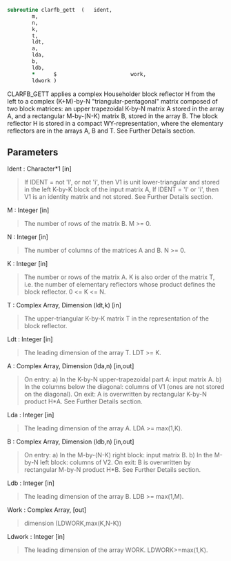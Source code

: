 ```fortran
subroutine clarfb_gett	(	ident,
		m,
		n,
		k,
		t,
		ldt,
		a,
		lda,
		b,
		ldb,
		*      $                        work,
		ldwork )
```

 CLARFB_GETT applies a complex Householder block reflector H from the
 left to a complex (K+M)-by-N  "triangular-pentagonal" matrix
 composed of two block matrices: an upper trapezoidal K-by-N matrix A
 stored in the array A, and a rectangular M-by-(N-K) matrix B, stored
 in the array B. The block reflector H is stored in a compact
 WY-representation, where the elementary reflectors are in the
 arrays A, B and T. See Further Details section.

## Parameters
Ident : Character*1 [in]
> If IDENT = not 'I', or not 'i', then V1 is unit
> lower-triangular and stored in the left K-by-K block of
> the input matrix A,
> If IDENT = 'I' or 'i', then  V1 is an identity matrix and
> not stored.
> See Further Details section.

M : Integer [in]
> The number of rows of the matrix B.
> M >= 0.

N : Integer [in]
> The number of columns of the matrices A and B.
> N >= 0.

K : Integer [in]
> The number or rows of the matrix A.
> K is also order of the matrix T, i.e. the number of
> elementary reflectors whose product defines the block
> reflector. 0 <= K <= N.

T : Complex Array, Dimension (ldt,k) [in]
> The upper-triangular K-by-K matrix T in the representation
> of the block reflector.

Ldt : Integer [in]
> The leading dimension of the array T. LDT >= K.

A : Complex Array, Dimension (lda,n) [in,out]
> On entry:
> a) In the K-by-N upper-trapezoidal part A: input matrix A.
> b) In the columns below the diagonal: columns of V1
> (ones are not stored on the diagonal).
> On exit:
> A is overwritten by rectangular K-by-N product H*A.
> See Further Details section.

Lda : Integer [in]
> The leading dimension of the array A. LDA >= max(1,K).

B : Complex Array, Dimension (ldb,n) [in,out]
> On entry:
> a) In the M-by-(N-K) right block: input matrix B.
> b) In the M-by-N left block: columns of V2.
> On exit:
> B is overwritten by rectangular M-by-N product H*B.
> See Further Details section.

Ldb : Integer [in]
> The leading dimension of the array B. LDB >= max(1,M).

Work : Complex Array, [out]
> dimension (LDWORK,max(K,N-K))

Ldwork : Integer [in]
> The leading dimension of the array WORK. LDWORK>=max(1,K).

